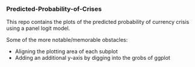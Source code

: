 ### Predicted-Probability-of-Crises

This repo contains the plots of the predicted probability of currency crisis using a panel logit model.

Some of the more notable/memorable obstacles:

* Aligning the plotting area of each subplot
* Adding an additional y-axis by digging into the grobs of ggplot
